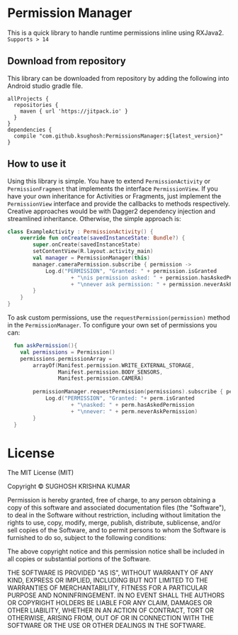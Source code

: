 # Permission Manager
This is a quick library to handle runtime permissions inline using RXJava2. `Supports > 14`

## Download from repository
This library can be downloaded from repository by adding the following into Android studio gradle file.
```
allProjects {
  repositories {
    maven { url 'https://jitpack.io' }
  }
}
dependencies {
  compile "com.github.ksughosh:PermissionsManager:${latest_version}"
}
```

## How to use it
Using this library is simple. You have to extend `PermissionActivity` or `PermissionFragment` that implements the interface `PermissionView`. If you have your own inheritance for Activities or Fragments, just implement the `PermissionView` interface and provide the callbacks to methods respectively. Creative approaches would be with Dagger2 dependency injection and streamlined inheritance. Otherwise, the simple approach is:

```kotlin
class ExampleActivity : PermissionActivity() {
    override fun onCreate(savedInstanceState: Bundle?) {
        super.onCreate(savedInstanceState)
        setContentView(R.layout.activity_main)
        val manager = PermissionManager(this)
        manager.cameraPermission.subscribe { permission ->
            Log.d("PERMISSION", "Granted: " + permission.isGranted 
                    + "\nis permission asked: " + permission.hasAskedPermission
                    + "\nnever ask permission: " + permission.neverAskPermission)
        }
    }
}
```
To ask custom permissions, use the `requestPermission(permission)` method in the `PermissionManager`. To configure your own set of permissions you can:

```kotlin
  fun askPermission(){
    val permissions = Permission()
    permissions.permissionArray = 
        arrayOf(Manifest.permission.WRITE_EXTERNAL_STORAGE, 
                Manifest.permission.BODY_SENSORS, 
                Manifest.permission.CAMERA)
                
        permissionManager.requestPermission(permissions).subscribe { perm ->
            Log.d("PERMISSION", "Granted: "+ perm.isGranted 
                    + "\nasked: " + perm.hasAskedPermission
                    + "\nnever: " + perm.neverAskPermission)
        }
  }
```
# License
The MIT License (MIT)

Copyright © SUGHOSH KRISHNA KUMAR

Permission is hereby granted, free of charge, to any person obtaining a copy of this software and associated documentation files (the "Software"), to deal in the Software without restriction, including without limitation the rights to use, copy, modify, merge, publish, distribute, sublicense, and/or sell copies of the Software, and to permit persons to whom the Software is furnished to do so, subject to the following conditions:

The above copyright notice and this permission notice shall be included in all copies or substantial portions of the Software.

THE SOFTWARE IS PROVIDED "AS IS", WITHOUT WARRANTY OF ANY KIND, EXPRESS OR IMPLIED, INCLUDING BUT NOT LIMITED TO THE WARRANTIES OF MERCHANTABILITY, FITNESS FOR A PARTICULAR PURPOSE AND NONINFRINGEMENT. IN NO EVENT SHALL THE AUTHORS OR COPYRIGHT HOLDERS BE LIABLE FOR ANY CLAIM, DAMAGES OR OTHER LIABILITY, WHETHER IN AN ACTION OF CONTRACT, TORT OR OTHERWISE, ARISING FROM, OUT OF OR IN CONNECTION WITH THE SOFTWARE OR THE USE OR OTHER DEALINGS IN THE SOFTWARE.
